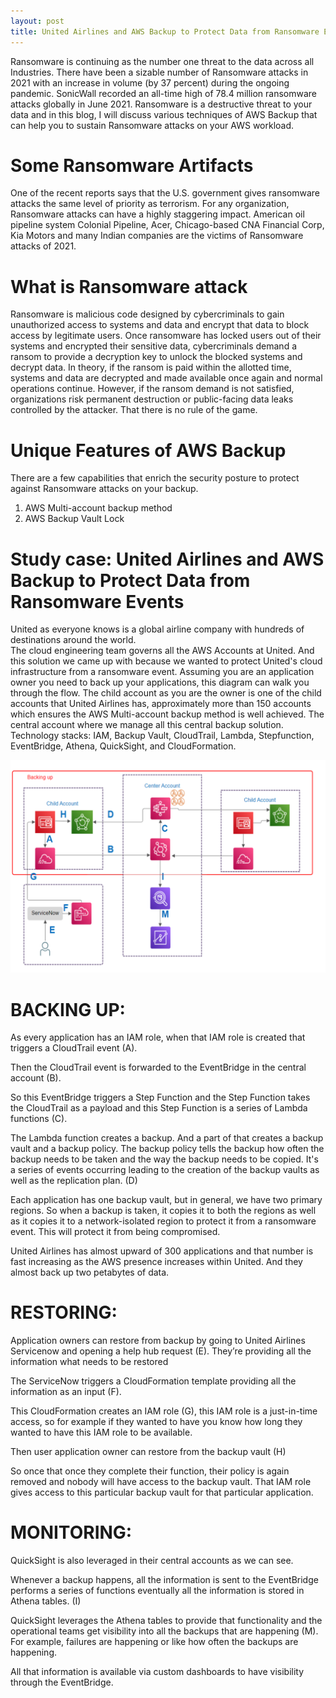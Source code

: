 ```yaml
---
layout: post
title: United Airlines and AWS Backup to Protect Data from Ransomware Events    
---
```


Ransomware is continuing as the number one threat to the data across all Industries. There have been a sizable number of Ransomware attacks in 2021 with an increase in volume (by 37 percent) during the ongoing pandemic. SonicWall recorded an all-time high of 78.4 million ransomware attacks globally in June 2021.
Ransomware is a destructive threat to your data and in this blog, I will discuss various techniques of AWS Backup that can help you to sustain Ransomware attacks on your AWS workload.

# Some Ransomware Artifacts

One of the recent reports says that the U.S. government gives ransomware attacks the same level of priority as terrorism. For any organization, Ransomware attacks can have a highly staggering impact.
American oil pipeline system Colonial Pipeline, Acer, Chicago-based CNA Financial Corp, Kia Motors and many Indian companies are the victims of Ransomware attacks of 2021.  

# What is Ransomware attack

Ransomware is malicious code designed by cybercriminals to gain unauthorized access to systems and data and encrypt that data to block access by legitimate users. Once ransomware has locked users out of their systems and encrypted their sensitive data, cybercriminals demand a ransom to provide a decryption key to unlock the blocked systems and decrypt data. In theory, if the ransom is paid within the allotted time, systems and data are decrypted and made available once again and normal operations continue. However, if the ransom demand is not satisfied, organizations risk permanent destruction or public-facing data leaks controlled by the attacker. That there is no rule of the game.

# Unique Features of AWS Backup
There are a few capabilities that enrich the security posture to protect against Ransomware attacks on your backup.

1. AWS Multi-account backup method
2. AWS Backup Vault Lock

# Study case: United Airlines and AWS Backup to Protect Data from Ransomware Events

United as everyone knows is a global airline company  with hundreds of destinations around the world.  
The cloud engineering team governs all the AWS Accounts at United. And this solution we came up with because we wanted to protect United's cloud infrastructure  from a ransomware event. 
Assuming you are an application owner you  need to back up your applications, this diagram can walk you   through the flow.
The child account as you are the owner is one of the child accounts that United Airlines has, approximately more than 150  accounts which ensures the AWS Multi-account backup method is well achieved.
The central account where we manage all this central backup solution. 
Technology stacks: IAM, Backup Vault, CloudTrail, Lambda, Stepfunction, EventBridge, Athena, QuickSight, and CloudFormation.

![United Airline Backup Model](/assets/UnitedAirline.png)

# BACKING UP:

As every application has an  IAM role, when that IAM role is created that triggers a CloudTrail event (A). 

Then the CloudTrail event is forwarded to the EventBridge in the central account (B). 

So this EventBridge triggers a Step Function and the Step Function takes the CloudTrail as a payload and this Step Function is a series of Lambda functions (C). 

The Lambda function creates a backup. And a part of that creates a backup vault and a backup policy. The backup policy tells the backup how  often the backup needs to be taken and the way the backup needs to be copied. It's a series of events occurring leading to the creation of the backup vaults as well as the replication plan. (D)

Each application has one backup  vault, but in general, we have two primary regions.  So when a backup is taken, it copies  it to both the regions as well as it copies it to a network-isolated region to protect it from a ransomware event. This will protect it from being compromised.  

United Airlines has almost upward of 300 applications and  that number is fast increasing as the AWS  presence increases within United. And they almost  back up two petabytes of data.


# RESTORING:
Application owners can restore from backup by going to United Airlines Servicenow and opening a help hub request (E). They’re providing all  the information what needs to be restored

The ServiceNow triggers a CloudFormation  template providing all the information as an input (F).

This CloudFormation creates an IAM role (G), this  IAM role is a just-in-time access, so for example if they wanted to have you know how long they wanted to have this IAM role to be available. 

Then user application owner can restore from the backup vault (H)

So once that once they complete their function, their policy is again removed and nobody will have access to the backup vault. That IAM role gives access to this particular backup vault for that particular application. 


# MONITORING:
QuickSight is also leveraged in their central accounts as we can see.

Whenever a backup happens, all the information is sent to the EventBridge performs a series  of functions eventually all the information is stored in Athena tables. (I)

QuickSight leverages  the Athena tables to provide that functionality and the operational teams get visibility into all the backups that are happening (M). For example, failures are happening or like how often the backups are happening.  

All that information is available via custom dashboards to have visibility through the EventBridge. 
